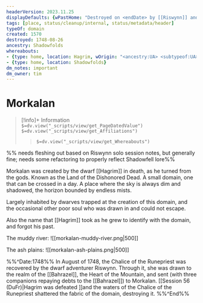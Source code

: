 ```yaml
---
headerVersion: 2023.11.25
displayDefaults: {wPastHome: "Destroyed on <endDate> by [[Riswynn]] and companions", wHome: "", dPastHasStart: "", dCurrent: ""}
tags: [place, status/cleanup/internal, status/metadata/header]
typeOf: domain
created: 1570 
destroyed: 1748-08-26
ancestry: Shadowfolds 
whereabouts: 
- {type: home, location: Hagrim, wOrigin: "<ancestry:UA> <subtypeof:UA> <typeof:UA>, brought into being on <startDate> by <origin:Pqx>"}
- {type: home, location: Shadowfolds}
dm_notes: important
dm_owner: tim
---
```

# Morkalan
>[!info]+ Information  
> `$=dv.view("_scripts/view/get_PageDatedValue")`  
> `$=dv.view("_scripts/view/get_Affiliations")`  
>> `$=dv.view("_scripts/view/get_Whereabouts")`

%% needs fleshing out based on Riswynn solo session notes, but generally fine; needs some refactoring to properly reflect Shadowfell lore%%

Morkalan was created by the dwarf [[Hagrim]] in death, as he turned from the gods. Known as the Land of the Dishonored Dead. A small domain, one that can be crossed in a day. A place where the sky is always dim and shadowed, the horizon bounded by endless mists.

Largely inhabited by dwarves trapped at the creation of this domain, and the occasional other poor soul who was drawn in and could not escape. 

Also the name that [[Hagrim]] took as he grew to identify with the domain, and forgot his past. 

The muddy river:
![[morkalan-muddy-river.png|500]]

The ash plains:
![[morkalan-ash-plains.png|500]]

%%^Date:1748%%
In August of 1748, the Chalice of the Runepriest was recovered by the dwarf adventurer Riswynn. Through it, she was drawn to the realm of the [[Bahrazel]], the Heart of the Mountain, and sent (with three companions repaying debts to the [[Bahrazel]]) to Morkalan. [[Session 56 (DuFr)|Hagrim was defeated ]]and the waters of the Chalice of the Runepriest shattered the fabric of the domain, destroying it. 
%%^End%%